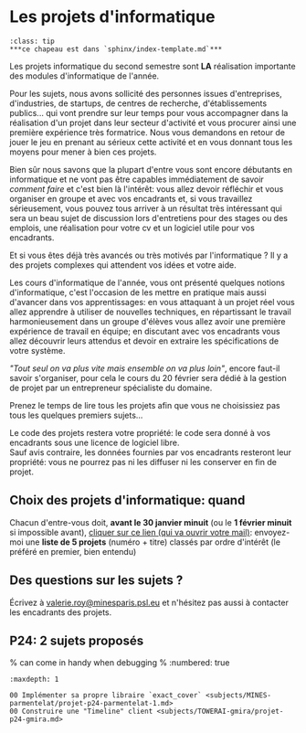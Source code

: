 # Les projets d'informatique

```{admonition} à enlever
:class: tip
***ce chapeau est dans `sphinx/index-template.md`***
```

Les projets informatique du second semestre sont **LA** réalisation importante des modules d'informatique de l'année.

Pour les sujets, nous avons sollicité des personnes issues d'entreprises, d'industries, de startups, de centres de recherche, d'établissements publics... qui vont prendre sur leur temps pour vous accompagner dans la réalisation d'un projet dans leur secteur d'activité et vous procurer ainsi une première expérience très formatrice. Nous vous demandons en retour de jouer le jeu en prenant au sérieux cette activité et en vous donnant tous les moyens pour mener à bien ces projets.

Bien sûr nous savons que la plupart d'entre vous sont encore débutants en informatique et ne vont pas être capables immédiatement de savoir *comment faire* et c'est bien là l'intérêt: vous allez devoir réfléchir et vous organiser en groupe et avec vos encadrants et, si vous travaillez sérieusement, vous pouvez tous arriver à un résultat très intéressant qui sera un beau sujet de discussion lors d'entretiens pour des stages ou des emplois, une réalisation pour votre cv et un logiciel utile pour vos encadrants.

Et si vous êtes déjà très avancés ou très motivés par l'informatique ? Il y a des projets complexes qui attendent vos idées et votre aide.

Les cours d'informatique de l'année, vous ont présenté quelques notions d'informatique, c'est l'occasion de les mettre en pratique mais aussi d'avancer dans vos apprentissages: en vous attaquant à un projet réel vous allez apprendre à utiliser de nouvelles techniques, en répartissant le travail harmonieusement dans un groupe d'élèves vous allez avoir une première expérience de travail en équipe; en discutant avec vos encadrants vous allez découvrir leurs attendus et devoir en extraire les spécifications de votre système.

*"Tout seul on va plus vite mais ensemble on va plus loin"*, encore faut-il savoir s'organiser, pour cela le cours du 20 février sera dédié à la gestion de projet par un entrepreneur spécialiste du domaine.

Prenez le temps de lire tous les projets afin que vous ne choisissiez pas tous les quelques premiers sujets...

Le code des projets restera votre propriété: le code sera donné à vos encadrants sous une licence de logiciel libre.  
Sauf avis contraire, les données fournies par vos encadrants resteront leur propriété: vous ne pourrez pas ni les diffuser ni les conserver en fin de projet.

## Choix des projets d'informatique: quand

Chacun d'entre-vous doit, **avant le 30 janvier minuit** (ou le **1 février minuit** si impossible avant), [cliquer sur ce lien (qui va ouvrir votre mail)](mailto:valerie.roy@minesparis.psl.eu?subject=choix%20des%20projets%20d'informatique): envoyez-moi une **liste de 5 projets** (numéro + titre) classés par ordre d'intérêt (le préféré en premier, bien entendu)

## Des questions sur les sujets ?

Écrivez à <valerie.roy@minesparis.psl.eu> et n'hésitez pas aussi à contacter les encadrants des projets.

## P24: 2 sujets proposés

% can come in handy when debugging
% :numbered: true

```{toctree}
:maxdepth: 1

00 Implémenter sa propre libraire `exact_cover` <subjects/MINES-parmentelat/projet-p24-parmentelat-1.md>
00 Construire une "Timeline" client <subjects/TOWERAI-gmira/projet-p24-gmira.md>
```
